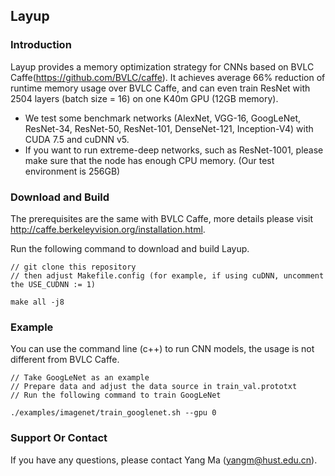 ## Layup
### Introduction
Layup provides a memory optimization strategy for CNNs based on BVLC Caffe(https://github.com/BVLC/caffe). It achieves average 66% reduction of runtime memory usage over BVLC Caffe, and can even train ResNet with 2504 layers (batch size = 16) on one K40m GPU (12GB memory).

- We test some benchmark networks (AlexNet, VGG-16, GoogLeNet, ResNet-34, ResNet-50, ResNet-101, DenseNet-121, Inception-V4) with CUDA 7.5 and cuDNN v5.
- If you want to run extreme-deep networks, such as ResNet-1001, please make sure that the node has enough CPU memory. (Our test environment is 256GB)

### Download and Build 
The prerequisites are the same with BVLC Caffe, more details please visit http://caffe.berkeleyvision.org/installation.html.

Run the following command to download and build Layup.

```
// git clone this repository
// then adjust Makefile.config (for example, if using cuDNN, uncomment the USE_CUDNN := 1)

make all -j8
```

### Example
You can use the command line (c++) to run CNN models, the usage is not different from BVLC Caffe.

```
// Take GoogLeNet as an example
// Prepare data and adjust the data source in train_val.prototxt
// Run the following command to train GoogLeNet

./examples/imagenet/train_googlenet.sh --gpu 0
```

### Support Or Contact
If you have any questions, please contact Yang Ma (yangm@hust.edu.cn).
